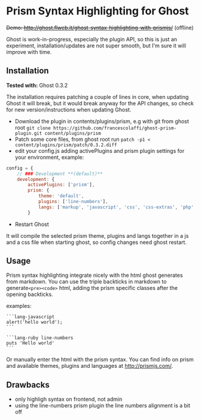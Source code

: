 Prism Syntax Highlighting for Ghost
==================

~~Demo: http://ghost.flweb.it/ghost-syntax-highlighting-with-prismjs/~~ (offline)

Ghost is work-in-progress, especially the plugin API, so this is just an experiment, installation/updates are not super smooth, but I'm sure it will improve with time.

## Installation
**Tested with:** Ghost 0.3.2 

The installation requires patching a couple of lines in core, when updating Ghost it will break, but it would break anyway for the API changes, so check for new version/instructions when updating Ghost.

- Download the plugin in contents/plugins/prism, e.g with git from ghost root `git clone https://github.com/francescolaffi/ghost-prism-plugin.git content/plugins/prism`
- Patch some core files, from ghost root run `patch -p1 < content/plugins/prism/patch/0.3.2.diff`
- edit your config.js adding activePlugins and prism plugin settings for your environment, example:

```js
config = {
    // ### Development **(default)**
    development: {
        activePlugins: ['prism'],
        prism: {
            theme: 'default',
            plugins: ['line-numbers'],
            langs: ['markup', 'javascript', 'css', 'css-extras', 'php', 'php-extras', 'ruby', 'bash']
        }
```

- Restart Ghost

It will compile the selected prism theme, plugins and langs together in a js and a css file when starting ghost, so config changes need ghost restart.

## Usage
Prism syntax highlighting integrate nicely with the html ghost generates from markdown.
You can use the triple backticks in markdown to generate`<pre><code>` html, adding the prism specific classes after the opening backticks.

examples:

    ```lang-javascript
    alert('hello world');
    ```

    ```lang-ruby line-numbers
    puts 'Hello world'
    ```

Or manually enter the html with the prism syntax. You can find info on prism and available themes, plugins and languages at http://prismjs.com/.

## Drawbacks
- only highligh syntax on frontend, not admin
- using the line-numbers prism plugin the line numbers alignment is a bit off
